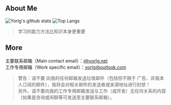 ## About Me     

![Yorlg's github stats](https://github-readme-stats.vercel.app/api?username=Yorlg)
![Top Langs](https://github-readme-stats.vercel.app/api/top-langs/?username=Yorlg)   

> 学习的能力方法比知识本身更重要   

## More
主要联系邮箱（Main contact email）：i@yorlg.net  
工作专用邮箱（Work specific email）：yorlg@outlook.com  
> 警告：请不要 向我的任何邮箱发送垃圾邮件（包括但不限于 广告、非我本人订阅的邮件），我将会对相关邮件的发送者或来源地址进行封禁！  
> 另外，请不要向我的工作专用邮箱发送与工作（或开发）无任何关系的内容（如果是咨询或闲聊等可发送至主要联系邮箱）。
<!--
**Yorlg/Yorlg** is a ✨ _special_ ✨ repository because its `README.md` (this file) appears on your GitHub profile.

Here are some ideas to get you started:

- 🔭 I’m currently working on ...
- 🌱 I’m currently learning ...
- 👯 I’m looking to collaborate on ...
- 🤔 I’m looking for help with ...
- 💬 Ask me about ...
- 📫 How to reach me: ...
- 😄 Pronouns: ...
- ⚡ Fun fact: ...
-->
